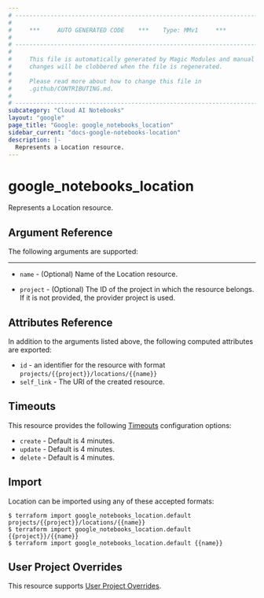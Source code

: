 ```yaml
---
# ----------------------------------------------------------------------------
#
#     ***     AUTO GENERATED CODE    ***    Type: MMv1     ***
#
# ----------------------------------------------------------------------------
#
#     This file is automatically generated by Magic Modules and manual
#     changes will be clobbered when the file is regenerated.
#
#     Please read more about how to change this file in
#     .github/CONTRIBUTING.md.
#
# ----------------------------------------------------------------------------
subcategory: "Cloud AI Notebooks"
layout: "google"
page_title: "Google: google_notebooks_location"
sidebar_current: "docs-google-notebooks-location"
description: |-
  Represents a Location resource.
---
```


# google\_notebooks\_location

Represents a Location resource.

## Argument Reference

The following arguments are supported:



- - -


* `name` -
  (Optional)
  Name of the Location resource.

* `project` - (Optional) The ID of the project in which the resource belongs.
    If it is not provided, the provider project is used.


## Attributes Reference

In addition to the arguments listed above, the following computed attributes are exported:

* `id` - an identifier for the resource with format `projects/{{project}}/locations/{{name}}`
* `self_link` - The URI of the created resource.


## Timeouts

This resource provides the following
[Timeouts](/docs/configuration/resources.html#timeouts) configuration options:

- `create` - Default is 4 minutes.
- `update` - Default is 4 minutes.
- `delete` - Default is 4 minutes.

## Import


Location can be imported using any of these accepted formats:

```
$ terraform import google_notebooks_location.default projects/{{project}}/locations/{{name}}
$ terraform import google_notebooks_location.default {{project}}/{{name}}
$ terraform import google_notebooks_location.default {{name}}
```

## User Project Overrides

This resource supports [User Project Overrides](https://www.terraform.io/docs/providers/google/guides/provider_reference.html#user_project_override).
